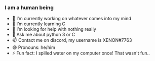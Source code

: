 ### I am a human being

<!--
**Marquessmark11/Marquessmark11** is a ✨ _special_ ✨ repository because its `README.md` (this file) appears on your GitHub profile.
-->

- 🔭 I’m currently working on whatever comes into my mind
- 🌱 I’m currently learning C
- 🤔 I’m looking for help with nothing really
- 💬 Ask me about python 3 or C
- 📫 Contact me on discord, my username is XENON#7763
- 😄 Pronouns: he/him
- ⚡ Fun fact: I spilled water on my computer once! That wasn't fun..

